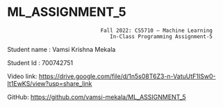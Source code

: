 # ML_ASSIGNMENT_5


                                  Fall 2022: CS5710 – Machine Learning
                                     In-Class Programming Assignment-5
 
 
 
Student name : Vamsi Krishna Mekala


Student Id       : 700742751
 
Video link: https://drive.google.com/file/d/1n5s08T6Z3-n-VatuUtF1ISw0-It1EwKS/view?usp=share_link

GitHub: https://github.com/vamsi-mekala/ML_ASSIGNMENT_5
